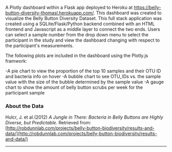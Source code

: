 A Plotly dashboard within a Flask app deployed to Heroku at https://belly-button-diversity-thomasl.herokuapp.com/. This dashboard was created to visualize the Belly Button Diversity Dataset. This full stack application was created using a SQLite/Flask/Python backend combined with an HTML frontend and Javascript as a middle layer to connect the two ends. Users can select a sample number from the drop down menu to select the participant in the study and view the dashboard changing with respect to the participant's measurements.

The following plots are included in the dashboard using the Plotly.js framwork:

  -A pie chart to view the proportion of the top 10 samples and their OTU ID and bacteria info on hover
  -A bubble chart to see OTU_IDs vs. the sample value with the size of the bubble determined by the sample value
  -A gauge chart to show the amount of belly button scrubs per week for the participant sample


### About the Data

Hulcr, J. et al.(2012) _A Jungle in There: Bacteria in Belly Buttons are Highly Diverse, but Predictable_. Retrieved from: [http://robdunnlab.com/projects/belly-button-biodiversity/results-and-data/](http://robdunnlab.com/projects/belly-button-biodiversity/results-and-data/)

- - -


